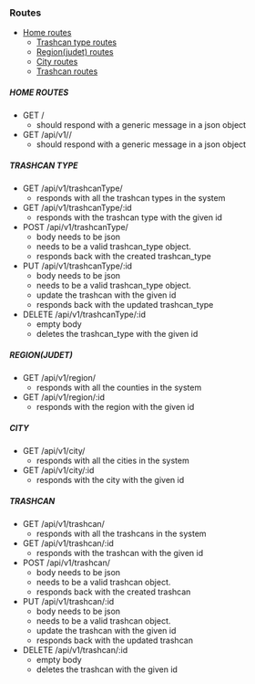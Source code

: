 ### Routes

- [Home routes](#####home-routes)
  - [Trashcan type routes](#####trashcan-type)
  - [Region(judet) routes](<#####region(judet)>)
  - [City routes](#####city)
  - [Trashcan routes](#####trashcan)

##### HOME ROUTES

- GET /
  - should respond with a generic message in a json object
- GET /api/v1//
  - should respond with a generic message in a json object

##### TRASHCAN TYPE

- GET /api/v1/trashcanType/
  - responds with all the trashcan types in the system
- GET /api/v1/trashcanType/:id
  - responds with the trashcan type with the given id
- POST /api/v1/trashcanType/
  - body needs to be json
  - needs to be a valid trashcan_type object.
  - responds back with the created trashcan_type
- PUT /api/v1/trashcanType/:id
  - body needs to be json
  - needs to be a valid trashcan_type object.
  - update the trashcan with the given id
  - responds back with the updated trashcan_type
- DELETE /api/v1/trashcanType/:id
  - empty body
  - deletes the trashcan_type with the given id

##### REGION(JUDET)

- GET /api/v1/region/
  - responds with all the counties in the system
- GET /api/v1/region/:id
  - responds with the region with the given id

##### CITY

- GET /api/v1/city/
  - responds with all the cities in the system
- GET /api/v1/city/:id
  - responds with the city with the given id

##### TRASHCAN

- GET /api/v1/trashcan/
  - responds with all the trashcans in the system
- GET /api/v1/trashcan/:id
  - responds with the trashcan with the given id
- POST /api/v1/trashcan/
  - body needs to be json
  - needs to be a valid trashcan object.
  - responds back with the created trashcan
- PUT /api/v1/trashcan/:id
  - body needs to be json
  - needs to be a valid trashcan object.
  - update the trashcan with the given id
  - responds back with the updated trashcan
- DELETE /api/v1/trashcan/:id
  - empty body
  - deletes the trashcan with the given id
